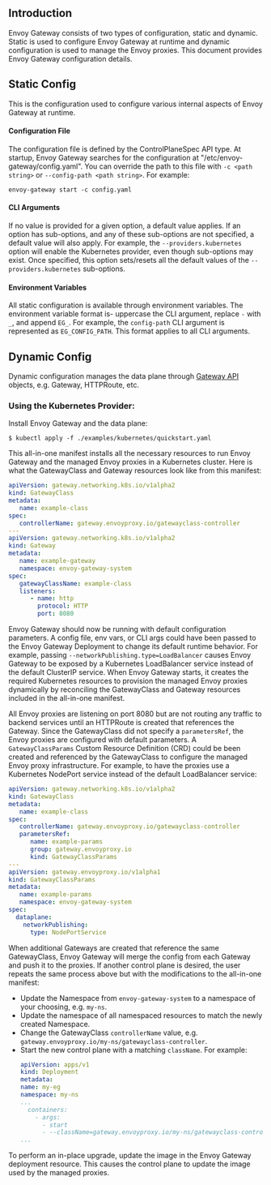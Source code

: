 ## Introduction
Envoy Gateway consists of two types of configuration, static and dynamic. Static is used to configure Envoy Gateway at
runtime and dynamic configuration is used to manage the Envoy proxies. This document provides Envoy Gateway
configuration details.

## Static Config
This is the configuration used to configure various internal aspects of Envoy Gateway at runtime.

#### Configuration File
The configuration file is defined by the ControlPlaneSpec API type. At startup, Envoy Gateway searches for the
configuration at "/etc/envoy-gateway/config.yaml". You can override the path to this file with `-c <path string>` or
`--config-path <path string>`. For example:
```shell
envoy-gateway start -c config.yaml
```

#### CLI Arguments
If no value is provided for a given option, a default value applies. If an option has sub-options, and any of these
sub-options are not specified, a default value will also apply. For example, the `--providers.kubernetes` option will
enable the Kubernetes provider, even though sub-options may exist. Once specified, this option sets/resets all the
default values of the `--providers.kubernetes` sub-options.

#### Environment Variables
All static configuration is available through environment variables. The environment variable format is- uppercase the
CLI argument, replace `-`  with `_`, and append `EG_`. For example, the `config-path` CLI argument is represented as
`EG_CONFIG_PATH`. This format applies to all CLI arguments.

## Dynamic Config
Dynamic configuration manages the data plane through [Gateway API][gw_api] objects, e.g. Gateway, HTTPRoute, etc.

### Using the Kubernetes Provider:
Install Envoy Gateway and the data plane:
```shell
$ kubectl apply -f ./examples/kubernetes/quickstart.yaml
```
This all-in-one manifest installs all the necessary resources to run Envoy Gateway and the managed Envoy proxies in a
Kubernetes cluster. Here is what the GatewayClass and Gateway resources look like from this manifest:
```yaml
apiVersion: gateway.networking.k8s.io/v1alpha2
kind: GatewayClass
metadata:
   name: example-class
spec:
   controllerName: gateway.envoyproxy.io/gatewayclass-controller
---
apiVersion: gateway.networking.k8s.io/v1alpha2
kind: Gateway
metadata:
   name: example-gateway
   namespace: envoy-gateway-system
spec:
   gatewayClassName: example-class
   listeners:
      - name: http
        protocol: HTTP
        port: 8080
```

Envoy Gateway should now be running with default configuration parameters. A config file, env vars, or CLI args could
have been passed to the Envoy Gateway Deployment to change its default runtime behavior. For example, passing
`--networkPublishing.type=LoadBalancer` causes Envoy Gateway to be exposed by a Kubernetes LoadBalancer service instead
of the default ClusterIP service. When Envoy Gateway starts, it creates the required Kubernetes resources to provision
the managed Envoy proxies dynamically by reconciling the GatewayClass and Gateway resources included in the all-in-one
manifest.

All Envoy proxies are listening on port 8080 but are not routing any traffic to backend services until an HTTPRoute is
created that references the Gateway. Since the GatewayClass did not specify a `parametersRef`, the Envoy proxies are
configured with default parameters. A `GatewayClassParams` Custom Resource Definition (CRD) could be been created and
referenced by the GatewayClass to configure the managed Envoy proxy infrastructure. For example, to have the proxies use
a Kubernetes NodePort service instead of the default LoadBalancer service:
```yaml
apiVersion: gateway.networking.k8s.io/v1alpha2
kind: GatewayClass
metadata:
   name: example-class
spec:
   controllerName: gateway.envoyproxy.io/gatewayclass-controller
   parametersRef:
      name: example-params
      group: gateway.envoyproxy.io
      kind: GatewayClassParams
---
apiVersion: gateway.envoyproxy.io/v1alpha1
kind: GatewayClassParams
metadata:
   name: example-params
   namespace: envoy-gateway-system
spec:
  dataplane:
    networkPublishing:
      type: NodePortService
```
When additional Gateways are created that reference the same GatewayClass, Envoy Gateway will merge the config from
each Gateway and push it to the proxies. If another control plane is desired, the user repeats the same process above
but with the modifications to the all-in-one manifest:
- Update the Namespace from `envoy-gateway-system` to a namespace of your choosing, e.g. `my-ns`.
- Update the namespace of all namespaced resources to match the newly created Namespace. 
- Change the GatewayClass `controllerName` value, e.g. `gateway.envoyproxy.io/my-ns/gatewayclass-controller`.
- Start the new control plane with a matching `className`. For example:
  ```yaml
  apiVersion: apps/v1
  kind: Deployment
  metadata:
  name: my-eg
  namespace: my-ns
  ...
    containers:
      - args:
        - start
        - --className=gateway.envoyproxy.io/my-ns/gatewayclass-controller
  ...
   ```

To perform an in-place upgrade, update the image in the Envoy Gateway deployment resource. This causes the control plane
to update the image used by the managed proxies.

[gw_api]: https://gateway-api.sigs.k8s.io
